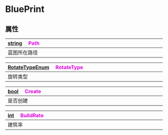 # BluePrint

## 属性

|<div style="width:700px">[string](/Api/DataType/String.md) &emsp;<font color="dd00dd">Path</font></div>|
|:---|
|蓝图所在路径|

|<div style="width:700px">[RotateTypeEnum](/Api/Enums/RotateTypeEnum.md) &emsp;<font color="dd00dd">RotateType</font></div>|
|:---|
|旋转类型|

|<div style="width:700px">[bool](/Api/DataType/Bool.md) &emsp;<font color="dd00dd">Create</font></div>|
|:---|
|是否创建|

|<div style="width:700px">[int](/Api/DataType/Number.md) &emsp;<font color="dd00dd">BuildRate</font></div>|
|:---|
|建筑率|

